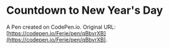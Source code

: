 # Countdown to New Year's Day

A Pen created on CodePen.io. Original URL: [https://codepen.io/Ferie/pen/qBbvrXB](https://codepen.io/Ferie/pen/qBbvrXB).


